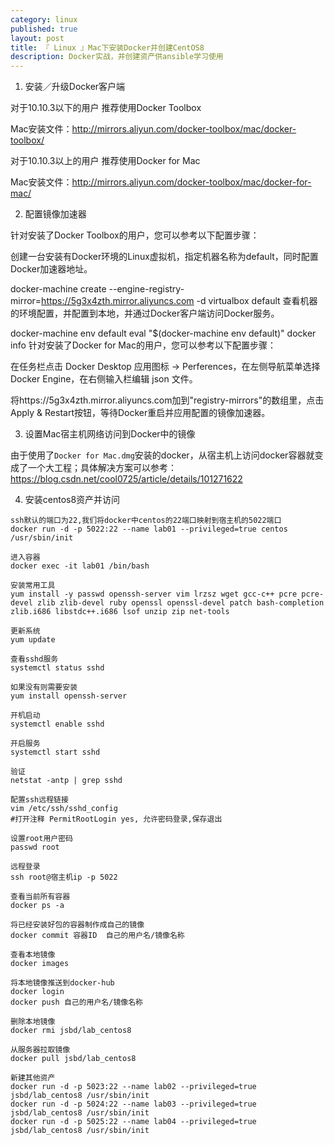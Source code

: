 ```yaml
---
category: linux
published: true
layout: post
title: 『 Linux 』Mac下安装Docker并创建CentOS8
description: Docker实战，并创建资产供ansible学习使用
---
```


1. 安装／升级Docker客户端

对于10.10.3以下的用户 推荐使用Docker Toolbox

Mac安装文件：http://mirrors.aliyun.com/docker-toolbox/mac/docker-toolbox/

对于10.10.3以上的用户 推荐使用Docker for Mac

Mac安装文件：http://mirrors.aliyun.com/docker-toolbox/mac/docker-for-mac/

2. 配置镜像加速器

针对安装了Docker Toolbox的用户，您可以参考以下配置步骤：

创建一台安装有Docker环境的Linux虚拟机，指定机器名称为default，同时配置Docker加速器地址。

docker-machine create --engine-registry-mirror=https://5g3x4zth.mirror.aliyuncs.com -d virtualbox default
查看机器的环境配置，并配置到本地，并通过Docker客户端访问Docker服务。

docker-machine env default
eval "$(docker-machine env default)"
docker info
针对安装了Docker for Mac的用户，您可以参考以下配置步骤：

在任务栏点击 Docker Desktop 应用图标 -> Perferences，在左侧导航菜单选择 Docker Engine，在右侧输入栏编辑 json 文件。

将https://5g3x4zth.mirror.aliyuncs.com加到"registry-mirrors"的数组里，点击 Apply & Restart按钮，等待Docker重启并应用配置的镜像加速器。

3. 设置Mac宿主机网络访问到Docker中的镜像

由于使用了`Docker for Mac.dmg`安装的docker，从宿主机上访问docker容器就变成了一个大工程；具体解决方案可以参考：https://blog.csdn.net/cool0725/article/details/101271622

4. 安装centos8资产并访问

```shell
ssh默认的端口为22,我们将docker中centos的22端口映射到宿主机的5022端口
docker run -d -p 5022:22 --name lab01 --privileged=true centos /usr/sbin/init

进入容器
docker exec -it lab01 /bin/bash

安装常用工具
yum install -y passwd openssh-server vim lrzsz wget gcc-c++ pcre pcre-devel zlib zlib-devel ruby openssl openssl-devel patch bash-completion zlib.i686 libstdc++.i686 lsof unzip zip net-tools

更新系统
yum update

查看sshd服务
systemctl status sshd

如果没有则需要安装
yum install openssh-server

开机启动
systemctl enable sshd

开启服务
systemctl start sshd

验证
netstat -antp | grep sshd

配置ssh远程链接
vim /etc/ssh/sshd_config
#打开注释 PermitRootLogin yes, 允许密码登录,保存退出

设置root用户密码
passwd root

远程登录
ssh root@宿主机ip -p 5022

查看当前所有容器
docker ps -a

将已经安装好包的容器制作成自己的镜像
docker commit 容器ID  自己的用户名/镜像名称

查看本地镜像
docker images

将本地镜像推送到docker-hub
docker login
docker push 自己的用户名/镜像名称

删除本地镜像
docker rmi jsbd/lab_centos8

从服务器拉取镜像
docker pull jsbd/lab_centos8

新建其他资产
docker run -d -p 5023:22 --name lab02 --privileged=true jsbd/lab_centos8 /usr/sbin/init
docker run -d -p 5024:22 --name lab03 --privileged=true jsbd/lab_centos8 /usr/sbin/init
docker run -d -p 5025:22 --name lab04 --privileged=true jsbd/lab_centos8 /usr/sbin/init

```